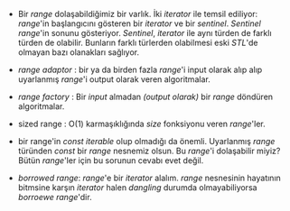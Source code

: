 * Bir _range_ dolaşabildiğimiz bir varlık. İki _iterator_ ile temsil ediliyor: _range_'in başlangıcını gösteren bir _iterator_ ve bir _sentinel_. 
_Sentinel_ _range_'in sonunu gösteriyor. _Sentinel_, _iterator_ ile aynı türden de farklı türden de olabilir. Bunların farklı türlerden olabilmesi eski _STL_'de olmayan bazı olanakları sağlıyor.

* _range adaptor_ : bir ya da birden fazla _range_'i input olarak alıp alıp uyarlanmış _range_'i output olarak veren algoritmalar.
* _range factory_ : Bir _input_ almadan _(output olarak)_ bir _range_ döndüren algoritmalar.
* sized range : O(1) karmaşıklığında _size_ fonksiyonu veren _range_'ler.
* bir range'in _const iterable_ olup olmadığı da önemli. Uyarlanmış _range_ türünden _const_ bir _range_ nesnemiz olsun. Bu _range_'i dolaşabilir miyiz? Bütün _range_'ler için  bu sorunun cevabı evet değil.
* _borrowed range_: _range_'e bir _iterator_ alalım. _range_ nesnesinin hayatının bitmsine karşın _iterator_ halen _dangling_ durumda olmayabiliyorsa _borroewe range_'dir.
